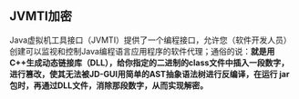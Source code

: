 ## JVMTI加密  
Java虚拟机工具接口（JVMTI）提供了一个编程接口，允许您（软件开发人员）创建可以监视和控制Java编程语言应用程序的软件代理；通俗的说：**就是用C++生成动态链接库（DLL），给你指定的二进制的class文件中插入一段数字，进行篡改，使其无法被JD-GUI用简单的AST抽象语法树进行反编译，在运行 jar 包时，再通过DLL文件，消除那段数字，从而实现解密。**

###